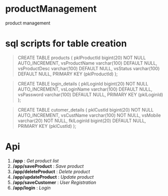 # productManagement
product management
# sql scripts for table creation
> CREATE TABLE products (
    pklProductId bigint(20) NOT NULL AUTO_INCREMENT,
    vsProductName varchar(100) DEFAULT NULL,
    vsProductDesc varchar(100) DEFAULT NULL,
    vsStatus varchar(100) DEFAULT NULL,
    PRIMARY KEY (pklProductId)
    );


> CREATE TABLE login_details (
  pklLoginId bigint(20) NOT NULL AUTO_INCREMENT,
  vsLoginName varchar(100) DEFAULT NULL,
  vsPassword varchar(100) DEFAULT NULL,
  PRIMARY KEY (pklLoginId)
);

> CREATE TABLE cutomer_details (
  pklCustId bigint(20) NOT NULL AUTO_INCREMENT,
  vsCustName varchar(100) NOT NULL,
  vsMobile varchar(20) NOT NULL,
  fklLoginId bigint(20) DEFAULT NULL,
  PRIMARY KEY (pklCustId)
    );

# Api 
1. **/app** : _Get product list_ 
2. **/app/saveProduct** : _Save product_
3. **/app/deleteProduct** : _Delete product_
4. **/app/updateProduct** : _Update product_
5. **/app/saveCustomer** : _User Registration_
6. **/app/login** : _Login_
